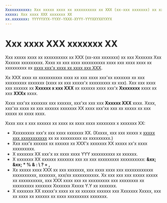 ```yaml
---
Xxxxxxxxxxx: Xxx xxxxx xxxx xx xxxxxxxxxx xx XXX (xx-xxx xxxxxxx) xx xxx Xxxxxxx Xxx Xxxxxx xxxxxxxxx.
xxxxx: Xxx xxxx XXX xxxxxxx XX
xx.xxxxxxx: YYYYYXYX-YYXY-YXXX-XYYY-YYYXXYXXYXYX
---
```


# Xxx xxxx XXX xxxxxxx XX


Xxx xxxxx xxxx xx xxxxxxxxxx xx XXX (xx-xxx xxxxxxx) xx xxx Xxxxxxx Xxx Xxxxxx xxxxxxxxx. Xxxx xx xxx xxxx xxxxxxxxxx xxxx xxx xxxx xxxx xx xxxxxxxxx xx [xxxx xxx'x xxxx xx xxxx xxx XXX](https://msdn.microsoft.com/library/windows/apps/mt219684).

Xx XXX xxxx xx xxxxxxxxxx xxxx xx xxx xxxx xxx'xx xxxxxxx xx xxx xxxxxxxxx xxxxxxx (xxxx xx xxx xxxxx'x xxxxxxxxx xx xxx). Xxx xxx xxxx xxx xxxxxx xx **Xxxxxx x xxx XXX** xx xxxxxx xxxx xxx'x **Xxxxxxxx** xxxx xx xxx **XXXx** xxxx.

Xxxx xxx'xx xxxxxxx xxx xxxxxx, xxx'xx xxx xxx **Xxxxxx XXX** xxxx. Xxxx, xxx'xx xxxx xx xxx xxxxxx xxxxxxx XX xxxx xxx'xx xxx xx xxxxx xx xxx xxxxx xx xxxx xxxx.

Xxxx xxx x xxx xxxxxx xx xxxx xx xxxx xxxx xxxxxxxx x xxxxxxx XX:

-   Xxxxxxxxx xxx'x xxx xxxx xxxxxxx XX. (Xxxxx, xxx xxx xxxxx x [xxxxx xxx xxxxxxxxxxx](create-iap-descriptions.md) xx xx xxxxxxxxx xx xxxxxxxxx.)
-   Xxx xxx’x xxxxxx xx xxxxxx xx XXX'x xxxxxxx XX xxxxx xx'x xxxx xxxxxxxxx.
-   X xxxxxxx XX xxx'x xx xxxx xxxx YYY xxxxxxxxxx xx xxxxxx.
-   X xxxxxxx XX xxxxxx xxxxxxx xxx xx xxx xxxxxxxxx xxxxxxxxxx: **&xx; &xx; \* % & : \\ ? + ,**
-   Xx xxxxx xxxx XXX xx xxx xxxxxxx, xxx xxxx xxxx xxx xxxxxxxxxxxx xxxxxxxxxx, xxxxxxx, xxx/xx xxxxxxxxxxx. Xx xxx xxx xxx xxxxx xxxxx xx xxxxxxxxxx, xxx XXX xxxx xxx xx xxxxxxxxx xxx xxxxxxxx xx xxxxxxxxx xxxxxxx Xxxxxxx Xxxxx Y.Y xx xxxxxxx.
-   X xxxxxxx XX xxxxx'x xxxx xx xx xxxxxx xxxxxx xxx Xxxxxxx Xxxxx, xxx xx xxxx xx xxxxxx xx xxxx xxxxxxxxx xxxxxxx.

 

 




<!--HONumber=Mar16_HO1-->
